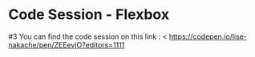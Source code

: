 # **Code Session - Flexbox**

#3 You can find the code session on this link :
< https://codepen.io/lise-nakache/pen/ZEEevjO?editors=1111
